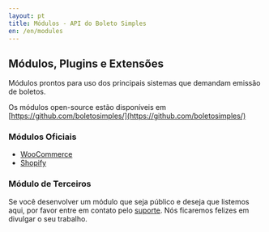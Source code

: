 ```yaml
---
layout: pt
title: Módulos - API do Boleto Simples
en: /en/modules
---
```


## Módulos, Plugins e Extensões

Módulos prontos para uso dos principais sistemas que demandam emissão de boletos.

Os módulos open-source estão disponíveis em [https://github.com/boletosimples/](https://github.com/boletosimples/)

### Módulos Oficiais

*   [WooCommerce](/modules/woocommerce)
*   [Shopify](/modules/shopify)

### Módulo de Terceiros

Se você desenvolver um módulo que seja público e deseja que listemos aqui, por favor entre em contato pelo [suporte](http://suporte.boletosimples.com.br). Nós ficaremos felizes em divulgar o seu trabalho.
